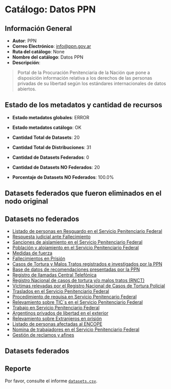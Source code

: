 
# Catálogo: Datos PPN

## Información General

- **Autor**: PPN
- **Correo Electrónico**: info@ppn.gov.ar
- **Ruta del catálogo**: None
- **Nombre del catálogo**: Datos PPN
- **Descripción**:

> Portal de la Procuración Penitenciaria de la Nación que pone a disposición información relativa a los derechos de las personas privadas de su libertad según los estándares internacionales de datos abiertos.

## Estado de los metadatos y cantidad de recursos

- **Estado metadatos globales**: ERROR
- **Estado metadatos catálogo**: OK
- **Cantidad Total de Datasets**: 20
- **Cantidad Total de Distribuciones**: 31

- **Cantidad de Datasets Federados**: 0
- **Cantidad de Datasets NO Federados**: 20
- **Porcentaje de Datasets NO Federados**: 100.0%

## Datasets federados que fueron eliminados en el nodo original



## Datasets no federados

- [Listado de personas en Resguardo en el Servicio Penitenciario Federal](www.ppn.gov.ar)
- [Respuesta judicial ante Fallecimiento](www.ppn.gov.ar)
- [Sanciones de aislamiento en el Servicio Penitenciario Federal](www.ppn.gov.ar)
- [Población y alojamiento en el Servicio Penitenciario Federal](http://181.209.63.46/dataset/base-de-datos-de-poblacion-y-alojamiento-en-el-spf)
- [Medidas de fuerza](www.ppn.gov.ar)
- [Fallecimientos en Prisión](www.ppn.gov.ar)
- [Casos de Tortura y Malos Tratos registrados e investigados por la PPN](www.ppn.gov.ar)
- [Base de datos de recomendaciones presentadas por la PPN](http://181.209.63.46/dataset/base-de-datos-de-recomendaciones-presentadas-por-la-ppn)
- [Registro de llamadas Central Telefónica](http://181.209.63.46/dataset/registro-de-llamadas-central-telefonica)
- [Registro Nacional de casos de tortura y/o malos tratos (RNCT)](http://181.209.63.46/dataset/datos-ppn-gov-ar)
- [Víctimas relevadas por el Registro Nacional de Casos de Tortura Policial](http://181.209.63.46/dataset/http-datos-ppn-gov-ar-dataset-rnctpolicial)
- [Traslados en el Servicio Penitenciario Federal](https://www.ppn.gov.ar)
- [Procedimiento de requisa en Servicio Penitencario Federal](www.ppn.gov.ar)
- [Relevamiento sobre TIC´s en el Servicio Penitenciario Federal](www.ppn.gov.ar)
- [Trabajo en Servicio Penitenciario Federal](www.ppn.gov.ar)
- [Argentinos privados de libertad en el exterior](www.ppn.gov.ar)
- [Relevamiento sobre Extranjeros en prisión](www.ppn.gov.ar)
- [Listado de personas afectadas al ENCOPE](www.ppn.gov.ar)
- [Nomina de trabajadores en el Servicio Penitenciario Federal](www.ppn.gov.ar)
- [Gestión de reclamos y afines](http://181.209.63.46/dataset/gestion-de-reclamos-y-afines)

## Datasets federados



## Reporte

Por favor, consulte el informe [`datasets.csv`](datasets.csv).
